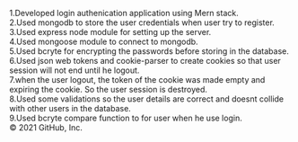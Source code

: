1.Developed login authenication application using Mern stack.<br/>
2.Used mongodb to store the user credentials when user try to register.<br/>
3.Used express node module for setting up the server.<br/>
4.Used mongoose module to connect to mongodb.<br/>
5.Used bcryte for encrypting the passwords before storing in the database.<br/>
6.Used json web tokens and cookie-parser to create cookies so that user session will not end until he logout.<br/>
7.when the user logout, the token of the cookie was made empty and expiring the cookie. So the user session is destroyed.<br/>
8.Used some validations so the user details are correct and doesnt collide with other users in the database.<br/>
9.Used bcryte compare function to for user when he use login.<br/>
© 2021 GitHub, Inc.
